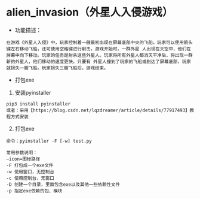 # alien_invasion（外星人入侵游戏）
- 功能描述：
```
在游戏《外星人入侵》中，玩家控制着一艘最初出现在屏幕底部中央的飞船。玩家可以使用箭头键左右移动飞船，还可使用空格键进行射击。游戏开始时，一群外星 人出现在天空中，他们在屏幕中向下移动。玩家的任务是射杀这些外星人。玩家将所有外星人都消灭干净后，将出现一群新的外星人，他们移动的速度更快。只要有 外星人撞到了玩家的飞船或到达了屏幕底部，玩家就损失一艘飞船。玩家损失三艘飞船后，游戏结束。
```

- 打包exe
1. 安装pyinstaller
```
pip3 install pyinstaller
或者：采用【https://blog.csdn.net/lqzdreamer/article/details/77917493】教程方式安装
```
2. 打包exe
```
命令：pyinstaller -F [-w] test.py

常用参数说明：
–icon=图标路径
-F 打包成一个exe文件
-w 使用窗口，无控制台
-c 使用控制台，无窗口
-D 创建一个目录，里面包含exe以及其他一些依赖性文件
-p 指定exe依赖的包、模块
```
